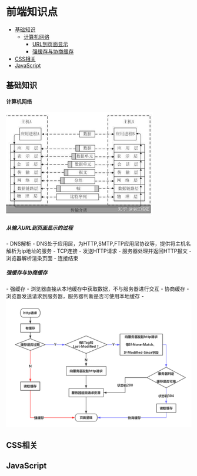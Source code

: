# 前端知识点

* [基础知识](#1)
    * [计算机网络](#1.1)
      * [URL到页面显示](#1.1.1)
      * [强缓存与协商缓存](#1.1.2)
* [CSS相关](#2)
* [JavaScript](#3)

<h2 id='1'>基础知识</h2>
<h4 id='1.1'>计算机网络</h4>
<img src='/assets/1.png' width='400px'/>

<h5 id='1.1.1'>从输入URL到页面显示的过程</h5>
- DNS解析
  - DNS处于应用层，为HTTP,SMTP,FTP应用层协议等，提供将主机名解析为ip地址的服务
- TCP连接
- 发送HTTP请求
- 服务器处理并返回HTTP报文
- 浏览器解析渲染页面
- 连接结束

<h5 id='1.1.2'>强缓存与协商缓存</h5>
- 强缓存
  - 浏览器直接从本地缓存中获取数据，不与服务器进行交互
- 协商缓存
  - 浏览器发送请求到服务器，服务器判断是否可使用本地缓存
  - <img src='/assets/2.png' width='600px'/>




<h2 id='2'>CSS相关</h2>

<h2 id='3'>JavaScript</h2>